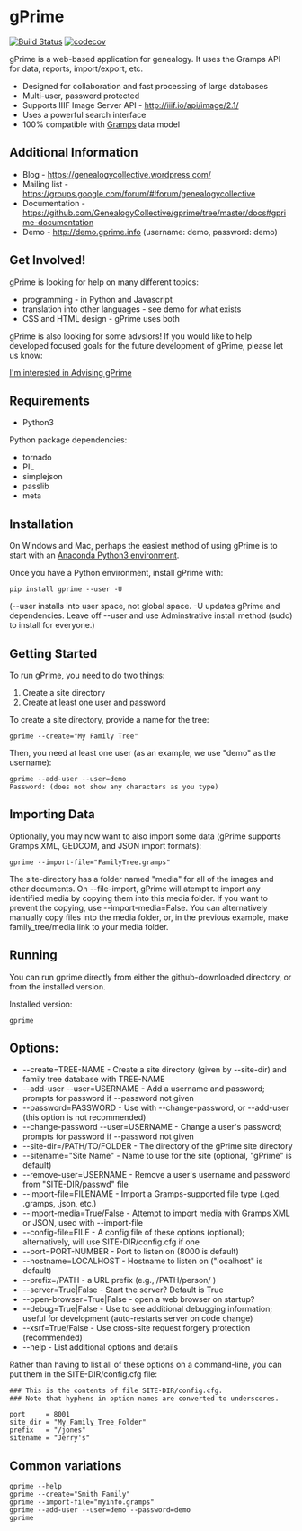 # gPrime

[![Build Status](https://travis-ci.org/GenealogyCollective/gprime.svg?branch=master)](https://travis-ci.org/GenealogyCollective/gprime) [![codecov](https://codecov.io/gh/GenealogyCollective/gprime/branch/master/graph/badge.svg)](https://codecov.io/gh/GenealogyCollective/gprime)

gPrime is a web-based application for genealogy. It uses the Gramps API for data, reports, import/export, etc.

* Designed for collaboration and fast processing of large databases
* Multi-user, password protected
* Supports IIIF Image Server API - http://iiif.io/api/image/2.1/
* Uses a powerful search interface
* 100% compatible with [Gramps](https://gramps-project.org) data model

Additional Information
----------------------

* Blog - https://genealogycollective.wordpress.com/
* Mailing list - https://groups.google.com/forum/#!forum/genealogycollective
* Documentation - https://github.com/GenealogyCollective/gprime/tree/master/docs#gprime-documentation
* Demo - http://demo.gprime.info (username: demo, password: demo)

Get Involved!
-------------

gPrime is looking for help on many different topics:

* programming - in Python and Javascript
* translation into other languages - see demo for what exists
* CSS and HTML design - gPrime uses both

gPrime is also looking for some advsiors! If you would like to help developed focused goals for the future development of gPrime, please let us know:

[I'm interested in Advising gPrime](https://docs.google.com/forms/d/e/1FAIpQLSfhxC0mnVtweau0snweFW5-2Td8I9Wj-sCXpokeVT7EBLAypw/viewform)

Requirements
------------

* Python3

Python package dependencies:

* tornado
* PIL
* simplejson
* passlib
* meta

Installation
-------------

On Windows and Mac, perhaps the easiest method of using gPrime is to start with an [Anaconda Python3 environment](https://www.continuum.io/downloads).

Once you have a Python environment, install gPrime with:

```
pip install gprime --user -U
```

(--user installs into user space, not global space. -U updates gPrime and dependencies. Leave off --user and use Adminstrative install method (sudo) to install for everyone.)


Getting Started
---------------

To run gPrime, you need to do two things:

1. Create a site directory
2. Create at least one user and password

To create a site directory, provide a name for the tree:

```
gprime --create="My Family Tree"
```

Then, you need at least one user (as an example, we use "demo" as the username):

```
gprime --add-user --user=demo
Password: (does not show any characters as you type)
```

Importing Data
--------------

Optionally, you may now want to also import some data (gPrime supports Gramps XML, GEDCOM, and JSON import formats):

```
gprime --import-file="FamilyTree.gramps"
```

The site-directory has a folder named "media" for all of the images and other documents. On --file-import, gPrime will atempt to import any identified media by copying them into this media folder. If you want to prevent the copying, use --import-media=False. You can alternatively manually copy files into the media folder, or, in the previous example, make family_tree/media link to your media folder.

Running
-------

You can run gprime directly from either the github-downloaded directory, or from the installed version.

Installed version:

```
gprime
```

Options:
------------

* --create=TREE-NAME - Create a site directory (given by --site-dir) and family tree database with TREE-NAME
* --add-user --user=USERNAME - Add a username and password; prompts for password if --password not given
* --password=PASSWORD - Use with --change-password, or --add-user (this option is not recommended)
* --change-password --user=USERNAME - Change a user's password; prompts for password if --password not given
* --site-dir=/PATH/TO/FOLDER - The directory of the gPrime site directory
* --sitename="Site Name" - Name to use for the site (optional, "gPrime" is default)
* --remove-user=USERNAME - Remove a user's username and password from "SITE-DIR/passwd" file
* --import-file=FILENAME - Import a Gramps-supported file type (.ged, .gramps, .json, etc.)
* --import-media=True/False - Attempt to import media with Gramps XML or JSON, used with --import-file
* --config-file=FILE - A config file of these options (optional); alternatively, will use SITE-DIR/config.cfg if one
* --port=PORT-NUMBER - Port to listen on (8000 is default)
* --hostname=LOCALHOST - Hostname to listen on ("localhost" is default)
* --prefix=/PATH - a URL prefix (e.g., /PATH/person/ )
* --server=True|False - Start the server? Default is True
* --open-browser=True|False - open a web browser on startup?
* --debug=True|False - Use to see additional debugging information; useful for development (auto-restarts server on code change)
* --xsrf=True/False - Use cross-site request forgery protection (recommended)
* --help - List additional options and details

Rather than having to list all of these options on a command-line, you can put them in the SITE-DIR/config.cfg file:

```
### This is the contents of file SITE-DIR/config.cfg.
### Note that hyphens in option names are converted to underscores.

port     = 8001
site_dir = "My_Family_Tree_Folder"
prefix   = "/jones"
sitename = "Jerry's"
```

Common variations
-----------------

```
gprime --help
gprime --create="Smith Family"
gprime --import-file="myinfo.gramps"
gprime --add-user --user=demo --password=demo
gprime
```
